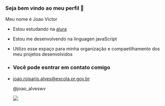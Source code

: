 ### Seja bem vindo ao meu perfil 💙

Meu nome é Joao Victor

- Estou estudando na [alura](https://www.alura.com.br/)
- Estou me desenvolvendo na linguagen javaScript
- Utilizo esse espaço para minha organização e compaetilhamento dos meu projetos desenvolvidos

- ### Você pode esntrar em contato comigo

- joao.roisario.alves@escola.pr.gov.br

  @joao_alveswv

  ![](https://media.tenor.com/yl86DX0NglAAAAAd/happy-fathers.gif)

